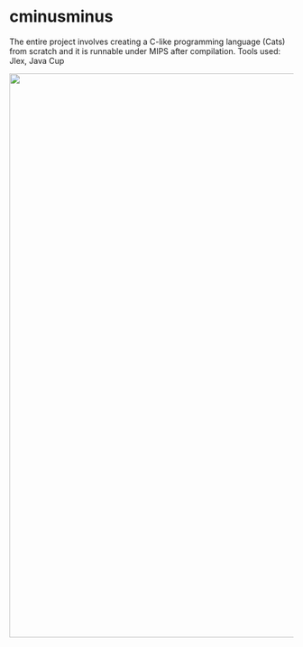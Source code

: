 # cminusminus

The entire project involves creating a C-like programming language (Cats) from scratch and it is runnable under MIPS after compilation.
Tools used: Jlex, Java Cup

<img width ="1000" src="https://camo.githubusercontent.com/dc2a10d29e5252630a920d177af22c06b192aaa2/687474703a2f2f64726976652e676f6f676c652e636f6d2f75633f6578706f72743d766965772669643d314c5561654c62446b565345787a567562776c4d6e6e4544544637705461737151">

